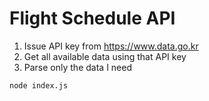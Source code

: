 # Flight Schedule API

1. Issue API key from https://www.data.go.kr
2. Get all available data using that API key
3. Parse only the data I need
```bash
node index.js
```